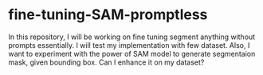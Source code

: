 # fine-tuning-SAM-promptless
In this repository, I will be working on fine tuning segment anything without prompts essentially. I will test my implementation with few dataset. Also, I want to experiment with the power of SAM model to generate segmentaion mask, given bounding box. Can I enhance it on my dataset?
